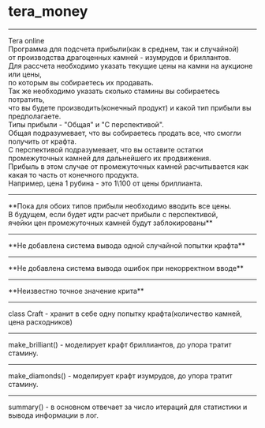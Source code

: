 # tera_money
<hr>
Tera online<br>
Программа для подсчета прибыли(как в среднем, так и случайной)<br> от производства драгоценных камней - изумрудов и бриллантов.<br>
Для рассчета необходимо указать текущие цены на камни на аукционе или цены,<br> по которым вы собираетесь их продавать.<br>
Так же необходимо указать сколько стамины вы собираетесь потратить,<br> что вы будете производить(конечный продукт) и какой тип прибыли вы предполагаете.<br>
Типы прибыли - "Общая" и "С перспективой".<br>
Общая подразумевает, что вы собираетесь продать все, что смогли получить от крафта.<br>
С перспективой подразумевает, что вы оставите остатки промежуточных камней для дальнейшего их продвижения.<br>
Прибыль в этом случае от промежуточных камней расчитывается как какая то часть от конечного продукта.<br>
Например, цена 1 рубина - это 1\100 от цены бриллианта.<br>
<hr>
**Пока для обоих типов прибыли необходимо вводить все цены.<br> В будущем, если будет идти расчет прибыли с перспективой,<br> ячейки цен промежуточных камней будут заблокированы**
<hr>
**Не добавлена система вывода одной случайной попытки крафта**
<hr>
**Не добавлена система вывода ошибок при некорректном вводе**
<hr>
**Неизвестно точное значение крита**
<hr>
class Craft - хранит в себе одну попытку крафта(количество камней, цена расходников)
<hr>
make_brilliant() - моделирует крафт бриллиантов, до упора тратит стамину.
<hr>
make_diamonds() - моделирует крафт изумрудов, до упора тратит стамину.
<hr>
summary() - в основном отвечает за число итераций для статистики и вывода информации в лог.
